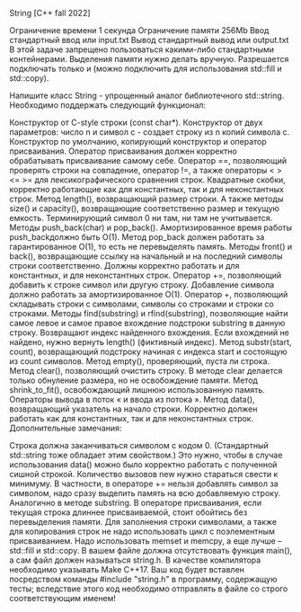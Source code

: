 String [C++ fall 2022]

Ограничение времени	1 секунда
Ограничение памяти	256Mb
Ввод	стандартный ввод или input.txt
Вывод	стандартный вывод или output.txt
В этой задаче запрещено пользоваться какими-либо стандартными контейнерами. Выделения памяти нужно делать вручную. Разрешается подключать только <iostream> и <cstring> (можно подключить <algorithm> для использования std::fill и std::copy).

Напишите класс String - упрощенный аналог библиотечного std::string. Необходимо поддержать следующий функционал:

Конструктор от C-style строки (const char*).
Конструктор от двух параметров: число n и символ c - создает строку из n копий символа c.
Конструктор по умолчанию, копирующий конструктор и оператор присваивания. Оператор присваивания должен корректно обрабатывать присваивание самому себе.
Оператор ==, позволяющий проверять строки на совпадение, оператор !=, а также операторы < > <= >= для лексикографического сравнения строк.
Квадратные скобки, корректно работающие как для константных, так и для неконстантных строк.
Метод length(), возвращающий размер строки. А также методы size() и capacity(), возвращающие соответственно размер и текущую емкость. Терминирующий символ 0 ни там, ни там не учитывается.
Методы push_back(char) и pop_back(). Амортизированное время работы push_backдолжно быть O(1). Метод pop_back должен работать за гарантированное O(1), то есть не перевыделять память.
Методы front() и back(), возвращающие ссылку на начальный и на последний символы строки соответственно. Должны корректно работать и для константных, и для неконстантных строк.
Оператор +=, позволяющий добавить к строке символ или другую строку. Добавление символа должно работать за амортизированное O(1).
Оператор +, позволяющий складывать строки с символами, символы со строками и строки со строками.
Методы find(substring) и rfind(substring), позволяющие найти самое левое и самое правое вхождение подстроки substring в данную строку. Возвращают индекс найденного вхождения. Если вхождений не найдено, нужно вернуть length() (фиктивный индекс).
Метод substr(start, count), возвращающий подстроку начиная с индекса start и состоящую из count символов.
Метод empty(), проверяющий, пуста ли строка. Метод clear(), позволяющий очистить строку. В методе clear делается только обнуление размера, но не освобождение памяти.
Метод shrink_to_fit(), освобождающий лишнюю использованную память.
Операторы вывода в поток « и ввода из потока ».
Метод data(), возвращающий указатель на начало строки. Корректно должен работать как для константных, так и для неконстантных строк.
Дополнительные замечания:

Строка должна заканчиваться символом с кодом 0. (Стандартный std::string тоже обладает этим свойством.) Это нужно, чтобы в случае использования data() можно было корректно работать с полученной сишной строкой.
Количество вызовов new нужно стараться свести к минимуму. В частности, в операторе += нельзя добавлять символ за символом, надо сразу выделить память на всю добавляемую строку. Аналогично в методе substring. В операторе присваивания, если текущая строка длиннее присваиваемой, стоит обойтись без перевыделения памяти.
Для заполнения строки символами, а также для копирования строк не надо использовать цикл с поэлементным присваиванием. Надо использовать memset и memcpy, а еще лучше – std::fill и std::copy.
В вашем файле должна отсутствовать функция main(), а сам файл должен называться string.h. В качестве компилятора необходимо указывать Make C++17. Ваш код будет вставлен посредством команды #include "string.h" в программу, содержащую тесты; вследствие этого код необходимо отправлять в файле со строго соответствующим именем!

